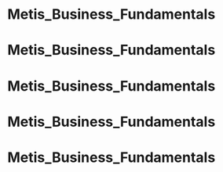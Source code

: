 # Metis_Business_Fundamentals
# Metis_Business_Fundamentals
# Metis_Business_Fundamentals
# Metis_Business_Fundamentals
# Metis_Business_Fundamentals
